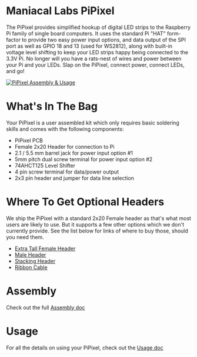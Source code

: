 # Maniacal Labs PiPixel

The PiPixel provides simplified hookup of digital LED strips to the Raspberry Pi family of single board computers. It uses the standard Pi "HAT" form-factor to provide two easy power input options, and data output of the SPI port as well as GPIO 18 and 13 (used for WS2812), along with built-in voltage level shifting to keep your LED strips happy being connected to the 3.3V Pi. No longer will you have a rats-nest of wires and power between your Pi and your LEDs. Slap on the PiPixel, connect power, connect LEDs, and go!

[![PiPixel Assembly & Usage](http://img.youtube.com/vi/wtbaeGrnpRE/0.jpg)](http://www.youtube.com/watch?v=wtbaeGrnpRE)

# What's In The Bag

Your PiPixel is a user assembled kit which only requires basic soldering skills and comes with the following components:

- PiPixel PCB
- Female 2x20 Header for connection to Pi
- 2.1 / 5.5 mm barrel jack for power input option #1
- 5mm pitch dual screw terminal for power input option #2
- 74AHCT125 Level Shifter
- 4 pin screw terminal for data/power output
- 2x3 pin header and jumper for data line selection

# Where To Get Optional Headers

We ship the PiPixel with a standard 2x20 Female header as that's what most users are likely to use. But it supports a few other options which we don't currently provide. See the list below for links of where to buy those, should you need them.

- [Extra Tall Female Header](https://www.sparkfun.com/products/14017)
- [Male Header](https://www.sparkfun.com/products/14275)
- [Stacking Header](https://www.adafruit.com/product/1979)
- [Ribbon Cable](https://www.sparkfun.com/products/13028)


# Assembly

Check out the full [Assembly doc](Assembly.md)

# Usage

For all the details on using your PiPixel, check out the [Usage doc](Usage.md)
